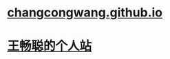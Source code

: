 # [changcongwang.github.io](https://changcongwang.github.io/)
# [王畅聪的个人站](https://changcongwang.github.io/)